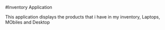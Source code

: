 #Inventory Application

This application displays the products that i have 
in my inventory, Laptops, MObiles and Desktop
